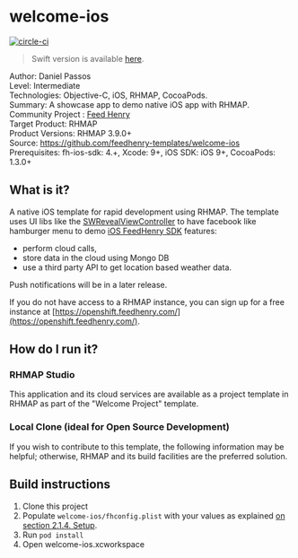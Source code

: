# welcome-ios 

[![circle-ci](https://img.shields.io/circleci/project/github/feedhenry-templates/welcome-ios/master.svg)](https://circleci.com/gh/feedhenry-templates/welcome-ios)

> Swift version is available [here](https://github.com/feedhenry-templates/welcome-ios-swift).

Author: Daniel Passos   
Level: Intermediate   
Technologies: Objective-C, iOS, RHMAP, CocoaPods.   
Summary: A showcase app to demo native iOS app with RHMAP.   
Community Project : [Feed Henry](http://feedhenry.org)   
Target Product: RHMAP   
Product Versions: RHMAP 3.9.0+   
Source: https://github.com/feedhenry-templates/welcome-ios   
Prerequisites: fh-ios-sdk: 4.+, Xcode: 9+, iOS SDK: iOS 9+, CocoaPods: 1.3.0+   

## What is it?

A native iOS template for rapid development using RHMAP. The template uses UI libs like the [SWRevealViewController](https://github.com/John-Lluch/SWRevealViewController) to have facebook like hamburger menu to demo [iOS FeedHenry SDK](https://github.com/feedhenry/fh-ios-sdk) features:

- perform cloud calls, 
- store data in the cloud using Mongo DB
- use a third party API to get location based weather data. 
 
Push notifications will be in a later release.

If you do not have access to a RHMAP instance, you can sign up for a free instance at [https://openshift.feedhenry.com/](https://openshift.feedhenry.com/).

## How do I run it?  

### RHMAP Studio

This application and its cloud services are available as a project template in RHMAP as part of the "Welcome Project" template.

### Local Clone (ideal for Open Source Development)
If you wish to contribute to this template, the following information may be helpful; otherwise, RHMAP and its build facilities are the preferred solution.

## Build instructions

1. Clone this project
1. Populate ```welcome-ios/fhconfig.plist``` with your values as explained [on section 2.1.4. Setup](https://access.redhat.com/documentation/en/red-hat-mobile-application-platform-hosted/3/paged/client-sdk/chapter-2-native-ios-objective-c).
1. Run ```pod install``` 
1. Open welcome-ios.xcworkspace

